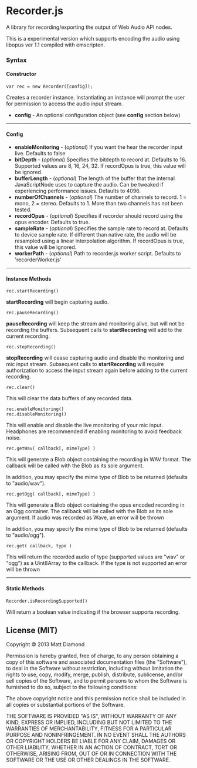 # Recorder.js

A library for recording/exporting the output of Web Audio API nodes.

This is a experimental version which supports encoding the audio using libopus ver 1.1 compiled with emscripten.

### Syntax
#### Constructor
    var rec = new Recorder([config]);

Creates a recorder instance. Instantiating an instance will prompt the user for permission to access the audio input stream.

- **config** - An optional configuration object (see **config** section below)

---------
#### Config

- **enableMonitoring** - (*optional*) If you want the hear the recorder input live. Defaults to false
- **bitDepth** - (*optional*) Specifies the bitdepth to record at. Defaults to 16. Supported values are 8, 16, 24, 32. If recordOpus is true, this value will be ignored.
- **bufferLength** - (*optional*) The length of the buffer that the internal JavaScriptNode uses to capture the audio. Can be tweaked if experiencing performance issues. Defaults to 4096.
- **numberOfChannels** - (*optional*) The number of channels to record. 1 = mono, 2 = stereo. Defaults to 1. More than two channels has not been tested.
- **recordOpus** - (*optional*) Specifies if recorder should record using the opus encoder. Defaults to true.
- **sampleRate** - (*optional*) Specifies the sample rate to record at. Defaults to device sample rate. If different than native rate, the audio will be resampled using a linear interpolation algorithm.  If recordOpus is true, this value will be ignored.
- **workerPath** - (*optional*) Path to recorder.js worker script. Defaults to 'recorderWorker.js'


---------
#### Instance Methods

    rec.startRecording()

**startRecording** will begin capturing audio.

    rec.pauseRecording()

**pauseRecording** will keep the stream and monitoring alive, but will not be recording the buffers. Subsequent calls to **startRecording** will add to the current recording.

    rec.stopRecording()

**stopRecording** will cease capturing audio and disable the monitoring and mic input stream. Subsequent calls to **startRecording** will require authorization to access the input stream again before adding to the current recording.

    rec.clear()

This will clear the data buffers of any recorded data.

    rec.enableMonitoring()
    rec.disableMonitoring()

This will enable and disable the live monitoring of your mic input. Headphones are recommended if enabling monitoring to avoid feedback noise.

    rec.getWav( callback[, mimeType] )

This will generate a Blob object containing the recording in WAV format. The callback will be called with the Blob as its sole argument.

In addition, you may specify the mime type of Blob to be returned (defaults to "audio/wav").

    rec.getOgg( callback[, mimeType] )

This will generate a Blob object containing the opus encoded recording in an Ogg container. The callback will be called with the Blob as its sole argument. If audio was recorded as Wave, an error will be thrown

In addition, you may specify the mime type of Blob to be returned (defaults to "audio/ogg").

    rec.get( callback, type )

This will return the recorded audio of type (supported values are "wav" or "ogg") as a Uint8Array to the callback. If the type is not supported an error will be thrown


---------
#### Static Methods

    Recorder.isRecordingSupported()

Will return a boolean value indicating if the browser supports recording.



## License (MIT)

Copyright © 2013 Matt Diamond

Permission is hereby granted, free of charge, to any person obtaining a copy of this software and associated documentation files (the "Software"), to deal in the Software without restriction, including without limitation the rights to use, copy, modify, merge, publish, distribute, sublicense, and/or sell copies of the Software, and to permit persons to whom the Software is furnished to do so, subject to the following conditions:

The above copyright notice and this permission notice shall be included in all copies or substantial portions of the Software.

THE SOFTWARE IS PROVIDED "AS IS", WITHOUT WARRANTY OF ANY KIND, EXPRESS OR IMPLIED, INCLUDING BUT NOT LIMITED TO THE WARRANTIES OF MERCHANTABILITY, FITNESS FOR A PARTICULAR PURPOSE AND NONINFRINGEMENT. IN NO EVENT SHALL THE AUTHORS OR COPYRIGHT HOLDERS BE LIABLE FOR ANY CLAIM, DAMAGES OR OTHER LIABILITY, WHETHER IN AN ACTION OF CONTRACT, TORT OR OTHERWISE, ARISING FROM, OUT OF OR IN CONNECTION WITH THE SOFTWARE OR THE USE OR OTHER DEALINGS IN THE SOFTWARE.